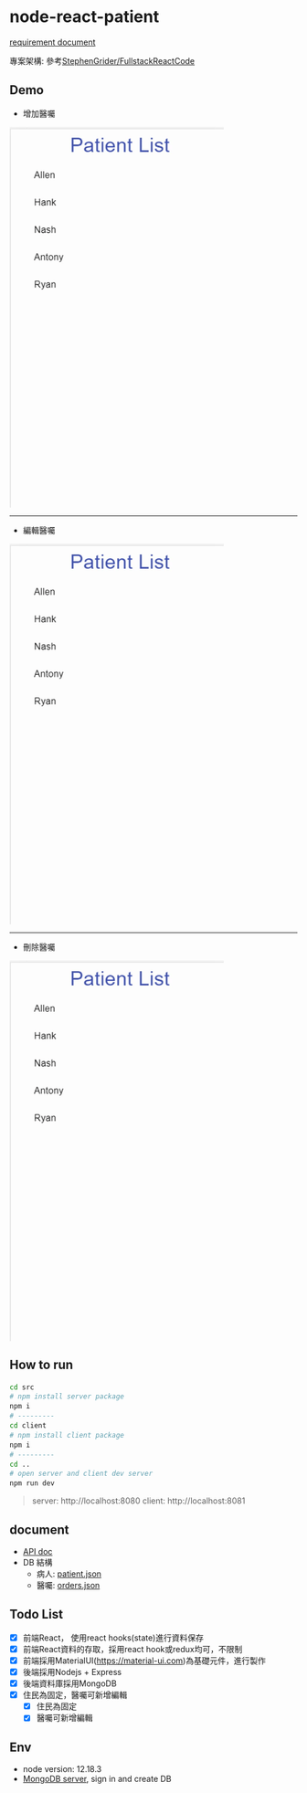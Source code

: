 # node-react-patient

[requirement document](https://docs.google.com/document/d/1sAmgxU690KNfm8VdILZwRYfseE1D2IO7ACw0tBLQHGE/edit)

專案架構: 參考[StephenGrider/FullstackReactCode](https://github.com/StephenGrider/FullstackReactCode)

## Demo

- 增加醫囑

<img src="./pic/增加醫囑.gif" width = "375" height = "667" alt="增加醫囑" align=center />

---

- 編輯醫囑

<img src="./pic/編輯醫囑.gif" width = "375" height = "667" alt="編輯醫囑" align=center />

---

- 刪除醫囑

<img src="./pic/刪除醫囑.gif" width = "375" height = "667" alt="刪除醫囑" align=center />

## How to run

```bash
cd src
# npm install server package
npm i
# ---------
cd client
# npm install client package
npm i
# ---------
cd ..
# open server and client dev server
npm run dev
```

> server: http://localhost:8080
> client: http://localhost:8081

## document

- [API doc](./API.md)
- DB 結構
  - 病人: [patient.json](./db/patients.json)
  - 醫囑: [orders.json](./db/orders.json)

## Todo List

- [x] 前端React， 使用react hooks(state)進行資料保存
- [x] 前端React資料的存取，採用react hook或redux均可，不限制
- [x] 前端採用MaterialUI(https://material-ui.com)為基礎元件，進行製作
- [x] 後端採用Nodejs + Express
- [x] 後端資料庫採用MongoDB
- [x] 住民為固定，醫囑可新增編輯
  - [x] 住民為固定
  - [x] 醫囑可新增編輯

## Env

- node version: 12.18.3
- [MongoDB server](https://www.mongodb.com/), sign in and create DB
